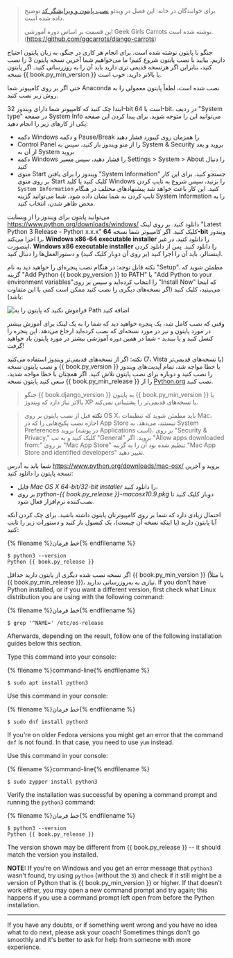 > برای خوانندگان در خانه: این فصل در ویدئو [نصب پایتون و ویرایشگر کد](https://www.youtube.com/watch?v=pVTaqzKZCdA) توضیح داده شده است.
> 
> این قسمت بر اساس دوره آموزشی Geek Girls Carrots نوشته شده است.(https://github.com/ggcarrots/django-carrots)

جنگو با پایتون نوشته شده است. برای انجام هر کاری در جنگو، به زبان پایتون احتیاج داریم. بیایید با نصب پایتون شروع کنیم! ما می‌خواهیم شما آخرین نسخه پایتون 3 را نصب کنید، بنابراین اگر هرنسخه قدیمی تری دارید باید آن را به روزرسانی کنید. اگر پایتون نسخه {{ book.py_min_version }} یا بالاتر دارید، خوب است.

حتی اگر بر روی کامپیوتر شما Anaconda نصب شده است، لطفاً پایتون معمولی را به روش زیر نصب کنید.

<!--sec data-title="Install Python: Windows" data-id="python_windows" data-collapse=true ces-->

ابتدا چک کنید که کامپیوتر شما دارای ویندوز 32-bit است یا 64-bit، در ردیف "System type" در صفحه System Info می‌توانید این را متوجه شوید. برای پیدا کردن این صفحه یکی از کارهای زیر را انجام دهید:

* دکمه Windows و دکمه Pause/Break را همزمان روی کیبورد فشار دهید
* Control Panel را از منو ویندوز باز کنید، سپس به System & Security بروید و بعد از آن به System بروید
* دکمه Windows را فشار دهید، سپس مسیر Settings > System > About را دنبال کنید
* منوی Start ویندوز را برای یافتن "System Information" جستجو کنید. برای این کار بر روی منوی Start کلیک کنید یا کلید Windows را بزنید، سپس شروع به تایپ کردن `System Information` کنید. این کار باعث خواهد شد پیشنهادهای مختلف در هنگام تایپ کردن به شما نشان داده شود. شما می‌توانید گزینه System Information‌ را به محض ظاهر شدن، انتخاب کنید.

می‌توانید پایتون برای ویندوز را از وبسایت https://www.python.org/downloads/windows/ دانلود کنید. بر روی لینک "Latest Python 3 Release - Python x.x.x" کلیک کنید. اگر کامپیوتر شما نسخه **64-bit** ویندوز را اجرا می‌کند، **Windows x86-64 executable installer** را دانلود کنید. در غیر اینصورت، **Windows x86 executable installer** را دانلود کنید. پس از دانلود کردن اینستالر، باید آن را اجرا کنید (بر روی آن دوبار کلیک کنید) و دستورالعمل‌ها را دنبال کنید.

نکته قابل توجه: در هنگام نصب پنجره‌ای را خواهید دید به نام "Setup". مطمئن شوید که گزینه "Add Python {{ book.py_version }} to PATH" یا "Add Python to your environment variables"را انتخاب کرده‌اید و سپس بر روی "Install Now" که اینجا می‌بینید، کلیک کنید (اگر نسخه‌‌های دیگری را نصب کنید ممکن است کمی با این متفاوت باشد):

![فراموش نکنید که پایتون را به Path اضافه کنید](../python_installation/images/python-installation-options.png)

وقتی که نصب کامل شد، یک پنجره خواهید دید که شما را به یک لینک برای آموزش بیشتر در مورد پایتون و نیز در مورد نسخه‌ای که نصب کرده‌اید ارجاع می‌دهد. این پنجره را کنسل کنید و یا ببندید - شما در همین دوره آموزشی بیشتر در مورد پایتون یاد خواهید گرفت!

نکته: اگر از نسخه‌های قدیمی‌تر ویندوز استفاده می‌کنید (7، Vista یا نسخه‌های قدیمی‌تر) و نصب پایتون نسخه {{ book.py_version }} با خطا مواجه شد، تمام آپدیت‌های ویندوز را نصب کنید و دوباره برای نصب پایتون تلاش کنید. اگر همچنان با خطا مواجه شدید، سعی کنید پایتون نسخه {{ book.py_min_release }} را از [Python.org](https://www.python.org/downloads/windows/) نصب کنید.

> جنگو {{ book.django_version }} به پایتون {{ book.py_min_version }} یا بالاتر نیاز دارد که ویندوز XP یا نسخه‌های قدیمی‌تر را پشتیبانی نمی‌کند.

<!--endsec-->

<!--sec data-title="Install Python: OS X" data-id="python_OSX"
data-collapse=true ces-->

> **نکته** قبل از نصب پایتون بر روی OS X، باید مطمئن شوید که تنظیمات Mac‌، اجازه نصب پکیج‌هایی را که در App Store‌ نیستند، می‌دهد. به System Preferences بروید (در پوشه Applications است)، بر روی "Security & Privacy," کلیک کنید و به تب "General" بروید. اگر "Allow apps downloaded from:" بر روی "Mac App Store" تنظیم شده بود آن را به گزینه "Mac App Store and identified developers" تغییر دهید.

شما باید به آدرس https://www.python.org/downloads/mac-osx/ بروید و آخرین نسخه پایتون را دانلود کنید: 

* فایل *Mac OS X 64-bit/32-bit installer* را دانلود کنید،
* بر روی *python-{{ book.py_release }}-macosx10.9.pkg* دوبار کلیک کنید تا نصب‌کننده نرم‌افزار فعال شود.

<!--endsec-->

<!--sec data-title="Install Python: Linux" data-id="python_linux"
data-collapse=true ces-->

احتمال زیادی دارد که شما بر روی کامپیوترتان پایتون داشته باشید. برای چک کردن آنکه آیا پایتون دارید (یا اینکه نسخه آن چیست)، یک کنسول باز کنید و دستورات زیر را تایپ کنید:

{% filename %}خط فرمان{% endfilename %}

    $ python3 --version
    Python {{ book.py_release }}
    

اگر نسخه نصب شده دیگری از پایتون دارید حداقل {{ book.py_min_version }} (یا مثلاً {{ book.py_min_release }})، نیازی به به‌‌روزرسانی ندارید. If you don't have Python installed, or if you want a different version, first check what Linux distribution you are using with the following command:

{% filename %}خط فرمان{% endfilename %}

    $ grep '^NAME=' /etc/os-release
    

Afterwards, depending on the result, follow one of the following installation guides below this section.

<!--endsec-->

<!--sec data-title="Install Python: Debian or Ubuntu" data-id="python_debian" data-collapse=true ces-->

Type this command into your console:

{% filename %}command-line{% endfilename %}

    $ sudo apt install python3
    

<!--endsec-->

<!--sec data-title="Install Python: Fedora" data-id="python_fedora"
data-collapse=true ces-->

Use this command in your console:

{% filename %}خط فرمان{% endfilename %}

    $ sudo dnf install python3
    

If you're on older Fedora versions you might get an error that the command `dnf` is not found. In that case, you need to use `yum` instead.

<!--endsec-->

<!--sec data-title="Install Python: openSUSE" data-id="python_openSUSE"
data-collapse=true ces-->

Use this command in your console:

{% filename %}command-line{% endfilename %}

    $ sudo zypper install python3
    

<!--endsec-->

Verify the installation was successful by opening a command prompt and running the `python3` command:

{% filename %}خط فرمان{% endfilename %}

    $ python3 --version
    Python {{ book.py_release }}
    

The version shown may be different from {{ book.py_release }} -- it should match the version you installed.

**NOTE:** If you're on Windows and you get an error message that `python3` wasn't found, try using `python` (without the `3`) and check if it still might be a version of Python that is {{ book.py_min_version }} or higher. If that doesn't work either, you may open a new command prompt and try again; this happens if you use a command prompt left open from before the Python installation.

* * *

If you have any doubts, or if something went wrong and you have no idea what to do next, please ask your coach! Sometimes things don't go smoothly and it's better to ask for help from someone with more experience.